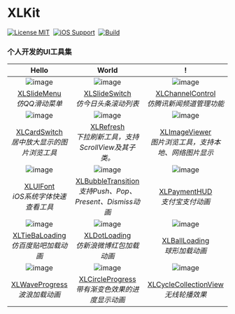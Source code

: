 # XLKit

[![License MIT](https://img.shields.io/badge/license-MIT-green.svg?style=flat)](https://github.com/mengxianliang/XLKit/blob/master/LICENSE)&nbsp;
[![iOS Support](https://img.shields.io/badge/support-iOS%208%2B%20-blue.svg?style=flat)](https://www.apple.com/nl/ios/)&nbsp;
[![Build](https://img.shields.io/travis/rust-lang/rust/master.svg)](https://github.com/mengxianliang/XLKit)

### 个人开发的UI工具集

|Hello|World|!|
|:---:|:---:|:---:|
|![image](https://github.com/mengxianliang/XLSlideMenu/raw/master/GIF/1.gif)|![image](https://github.com/mengxianliang/XLSlideSwitch/raw/master/GIF/1-1.gif)|![image](https://github.com/mengxianliang/XLChannelControl/raw/master/GIF/3.gif)|
|[XLSlideMenu](https://github.com/mengxianliang/XLSlideMenu)<br>*仿QQ滑动菜单*|[XLSlideSwitch](https://github.com/mengxianliang/XLSlideSwitch)<br>*仿今日头条滚动列表*|[XLChannelControl](https://github.com/mengxianliang/XLChannelControl)<br>*仿腾讯新闻频道管理功能*|
|![image](https://github.com/mengxianliang/XLCardSwitch/raw/master/1.gif)|![image](https://github.com/mengxianliang/XLRefresh/raw/master/GIF/2.gif)|![image](https://github.com/mengxianliang/XLImageViewer/raw/master/GIF/2-1.gif)|
|[XLCardSwitch](https://github.com/mengxianliang/XLCardSwitch)<br>*居中放大显示的图片浏览工具*|[XLRefresh](https://github.com/mengxianliang/XLRefresh)<br>*下拉刷新工具，支持ScrollView及其子类。*|[XLImageViewer](https://github.com/mengxianliang/XLImageViewer)<br>*图片浏览工具，支持本地、网络图片显示*|
|![image](https://github.com/mengxianliang/XLUIFont/raw/master/GIF/1.gif)|![image](https://github.com/mengxianliang/XLBubbleTransition/raw/master/GIF/1.gif)|![image](https://github.com/mengxianliang/XLPaymentHUD/raw/master/GIF/1.gif)|
|[XLUIFont](https://github.com/mengxianliang/XLUIFont)<br>*iOS系统字体快速查看工具*|[XLBubbleTransition](https://github.com/mengxianliang/XLBubbleTransition)<br>*支持Push、Pop、Present、Dismiss动画*|[XLPaymentHUD](https://github.com/mengxianliang/XLPaymentHUD)<br>*支付宝支付动画*|
|![image](https://github.com/mengxianliang/XLTieBaLoading/raw/master/Image/1.gif)|![image](https://github.com/mengxianliang/XLDotLoading/raw/master/1.gif)|![image](https://github.com/mengxianliang/XLBallLoading/raw/master/GIF/1.gif)|
|[XLTieBaLoading](https://github.com/mengxianliang/XLTieBaLoading)<br>*仿百度贴吧加载动画*|[XLDotLoading](https://github.com/mengxianliang/XLDotLoading)<br>*仿新浪微博红包加载动画*|[XLBallLoading](https://github.com/mengxianliang/XLBallLoading)<br>*球形加载动画*|
|![image](https://github.com/mengxianliang/XLWaveProgress/raw/master/GIF/1.gif)|![image](https://github.com/mengxianliang/XLCircleProgress/raw/master/1.gif)|![image](https://github.com/mengxianliang/XLCycleCollectionView/raw/master/Gif/1.gif)|
|[XLWaveProgress](https://github.com/mengxianliang/XLWaveProgress)<br>*波浪加载动画*|[XLCircleProgress](https://github.com/mengxianliang/XLCircleProgress)<br>*带有渐变色效果的进度显示动画*|[XLCycleCollectionView](https://github.com/mengxianliang/XLCycleCollectionView)<br>*无线轮播效果*|
